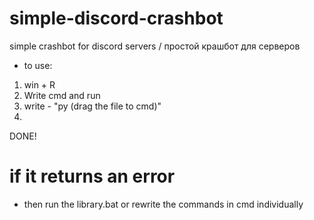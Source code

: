 # simple-discord-crashbot
simple crashbot for discord servers / простой крашбот для серверов
* to use:
1. win + R
2. Write cmd and run
3. write - "py (drag the file to cmd)"
4. 
DONE!

# if it returns an error
*  then run the library.bat or rewrite the commands in cmd individually
